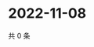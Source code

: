 # 2022-11-08

共 0 条

<!-- BEGIN WEIBO -->
<!-- 最后更新时间 Tue Nov 08 2022 19:14:32 GMT+0800 (China Standard Time) -->

<!-- END WEIBO -->

